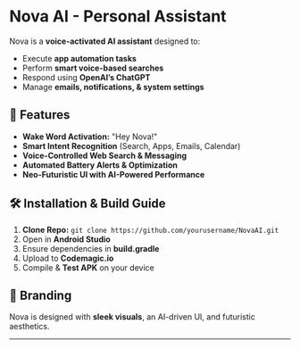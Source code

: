 # Nova AI - Personal Assistant

Nova is a **voice-activated AI assistant** designed to:
- Execute **app automation tasks**
- Perform **smart voice-based searches**
- Respond using **OpenAI’s ChatGPT**
- Manage **emails, notifications, & system settings**

## 🚀 Features
- **Wake Word Activation:** "Hey Nova!"
- **Smart Intent Recognition** (Search, Apps, Emails, Calendar)
- **Voice-Controlled Web Search & Messaging**
- **Automated Battery Alerts & Optimization**
- **Neo-Futuristic UI with AI-Powered Performance**

## 🛠️ Installation & Build Guide
1. **Clone Repo:** `git clone https://github.com/yourusername/NovaAI.git`
2. Open in **Android Studio**
3. Ensure dependencies in **build.gradle**
4. Upload to **Codemagic.io**
5. Compile & **Test APK** on your device

## 🎨 Branding
Nova is designed with **sleek visuals**, an AI-driven UI, and futuristic aesthetics.

---

